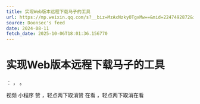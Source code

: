 ```yaml
---
title: 实现Web版本远程下载马子的工具
url: https://mp.weixin.qq.com/s?__biz=MzAxNzkyOTgxMw==&mid=2247492872&idx=1&sn=2f8aabd950b70b5125fa7ff8ba73b564
source: Doonsec's feed
date: 2024-08-11
fetch_date: 2025-10-06T18:01:36.156770
---
```


# 实现Web版本远程下载马子的工具

：
，
。

视频
小程序
赞
，轻点两下取消赞
在看
，轻点两下取消在看